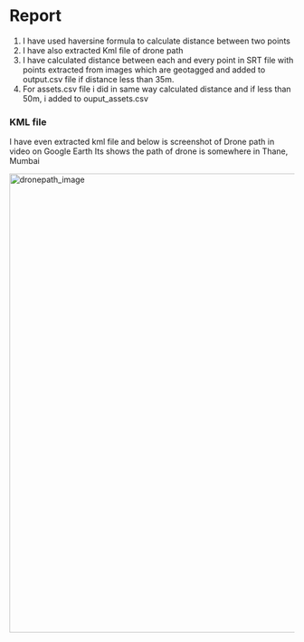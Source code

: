 # Report

1. I have used haversine formula to calculate distance between two points
2. I have also extracted Kml file of drone path 
3. I have calculated distance between each and every point in SRT file with points extracted from images which are geotagged and added to output.csv file if distance less than 35m.
4. For assets.csv file i did in same way calculated distance and if less than 50m, i added to ouput_assets.csv

### KML file
I have even extracted kml file and below is screenshot of Drone path in video on Google Earth
Its shows the path of drone is somewhere in Thane, Mumbai

<img width="811" alt="dronepath_image" src="https://user-images.githubusercontent.com/23482483/36791251-4861f092-1cbd-11e8-8a28-6ee964186689.png">
